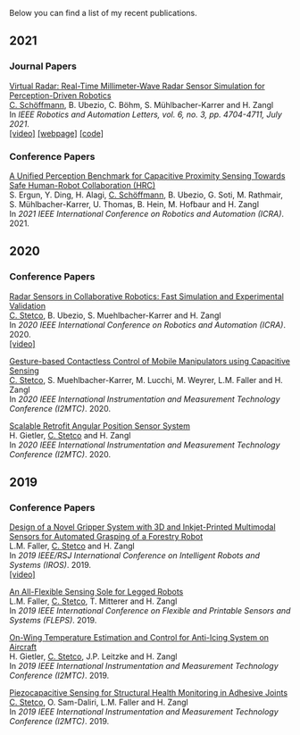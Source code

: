 Below you can find a list of my recent publications. 

## 2021
### Journal Papers
[Virtual Radar: Real-Time Millimeter-Wave Radar Sensor Simulation for Perception-Driven Robotics](https://ieeexplore.ieee.org/document/9387149) <br/>
<ins>C. Schöffmann</ins>, B. Ubezio, C. Böhm, S. Mühlbacher-Karrer and H. Zangl <br/>
In *IEEE Robotics and Automation Letters, vol. 6, no. 3, pp. 4704-4711, July 2021*. <br/>
[[video]](https://www.youtube.com/watch?v=R3ZSykLs5iA) [[webpage]](https://vira.aau.at) [[code]](https://https://github.com/chstetco/virtualradar)

### Conference Papers
[A Unified Perception Benchmark for Capacitive Proximity Sensing Towards Safe Human-Robot Collaboration (HRC)]() <br/>
S. Ergun, Y. Ding, H. Alagi, <ins>C. Schöffmann</ins>, B. Ubezio, G. Soti, M. Rathmair, S. Mühlbacher-Karrer, U. Thomas, B. Hein, M. Hofbaur and H. Zangl <br/>
In *2021 IEEE International Conference on Robotics and Automation (ICRA)*. 2021. <br/>

## 2020
### Conference Papers
[Radar Sensors in Collaborative Robotics: Fast Simulation and Experimental Validation](https://ieeexplore.ieee.org/abstract/document/9197180) <br/>
<ins>C. Stetco</ins>, B. Ubezio, S. Muehlbacher-Karrer and H. Zangl <br/>
In *2020 IEEE International Conference on Robotics and Automation (ICRA)*. 2020. <br/>
[[video]](https://www.youtube.com/watch?v=GEIvjmaUwdY)

[Gesture-based Contactless Control of Mobile Manipulators using Capacitive Sensing](https://ieeexplore.ieee.org/abstract/document/9128751) <br/>
<ins>C. Stetco</ins>, S. Muehlbacher-Karrer, M. Lucchi, M. Weyrer, L.M. Faller and H. Zangl <br/>
In *2020 IEEE International Instrumentation and Measurement Technology Conference (I2MTC)*. 2020.

[Scalable Retrofit Angular Position Sensor System](https://ieeexplore.ieee.org/document/9129237) <br/>
H. Gietler, <ins>C. Stetco</ins> and H. Zangl <br/>
In *2020 IEEE International Instrumentation and Measurement Technology Conference (I2MTC)*. 2020.

## 2019
### Conference Papers
[Design of a Novel Gripper System with 3D and Inkjet-Printed Multimodal Sensors for Automated Grasping of a Forestry Robot](https://ieeexplore.ieee.org/document/8968134) <br/>
L.M. Faller, <ins>C. Stetco</ins> and H. Zangl <br/>
In *2019 IEEE/RSJ International Conference on Intelligent Robots and Systems (IROS)*. 2019.  <br/>
[[video]](https://www.youtube.com/watch?v=B1S46LqfG48)

[An All-Flexible Sensing Sole for Legged Robots](https://ieeexplore.ieee.org/document/8792287) <br/>
L.M. Faller, <ins>C. Stetco</ins>, T. Mitterer and H. Zangl <br/>
In *2019 IEEE International Conference on Flexible and Printable Sensors and Systems (FLEPS)*. 2019.

[On-Wing Temperature Estimation and Control for Anti-Icing System on Aircraft](https://ieeexplore.ieee.org/document/8826924) <br/>
H. Gietler, <ins>C. Stetco</ins>, J.P. Leitzke and H. Zangl <br/>
In *2019 IEEE International Instrumentation and Measurement Technology Conference (I2MTC)*. 2019.

[Piezocapacitive Sensing for Structural Health Monitoring in Adhesive Joints](https://ieeexplore.ieee.org/document/8827065) <br/>
<ins>C. Stetco</ins>, O. Sam-Daliri, L.M. Faller and H. Zangl <br/>
In *2019 IEEE International Instrumentation and Measurement Technology Conference (I2MTC)*. 2019.

